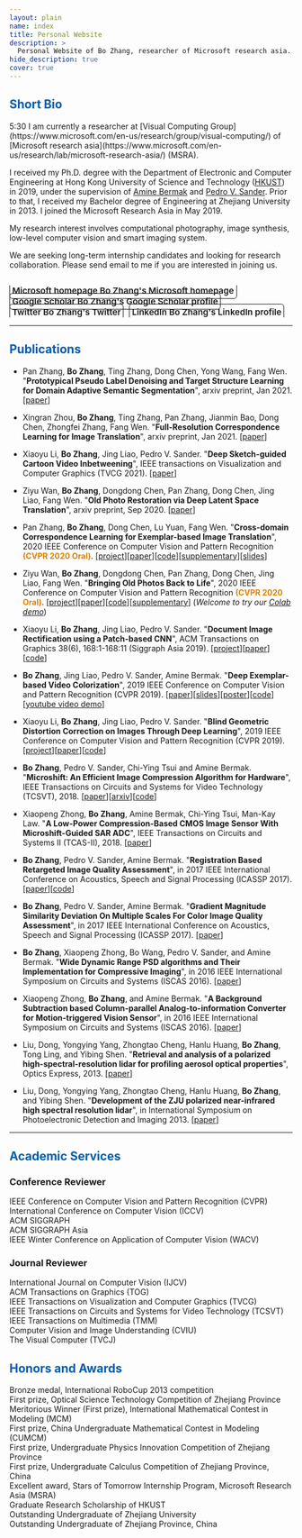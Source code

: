 ```yaml
---
layout: plain 
name: index
title: Personal Website
description: >
  Personal Website of Bo Zhang, researcher of Microsoft research asia.
hide_description: true
cover: true
---
```


<style type="text/css">
	.page-title {
		position: absolute;
		width: 1px;
  		height: 1px;
  		margin: -1px;
  		border: 0;
  		padding: 0;
  		clip: rect(0 0 0 0);
  		overflow: hidden;
	}
</style>

<h2 class="h1" style="color: rgb(1,92,171)" id="about">Short Bio </h2>
5:30
I am currently a researcher at [Visual Computing Group](https://www.microsoft.com/en-us/research/group/visual-computing/) of [Microsoft research asia](https://www.microsoft.com/en-us/research/lab/microsoft-research-asia/) (MSRA).

I received my Ph.D. degree with the Department of Electronic and Computer Engineering at Hong Kong University of Science and Technology ([HKUST](https://hkust.edu.hk/)) in 2019, under the supervision of [Amine Bermak](https://scholar.google.com/citations?user=uiKoUMQAAAAJ&hl=en) and [Pedro V. Sander](https://www.cse.ust.hk/~psander/). Prior to that, I received my Bachelor degree of Engineering at Zhejiang University in 2013. I joined the Microsoft Research Asia in May 2019.

My research interest involves computational photography, image synthesis, low-level computer vision and smart imaging system. 

We are seeking long-term internship candidates and looking for research collaboration. Please send email to me if you are interested in joining us.

<div class="body-social sidebar-social">
  <ul>
    <li> <a href="https://www.microsoft.com/en-us/research/people/zhanbo/" title="Google Scholar" class="no-mark-external" target="_blank"> <span class="icon-link"></span> <span aria-hidden="true">Microsoft homepage </span><span class="sr-only">Bo Zhang's Microsoft homepage</span></a></li>
    <li> <a href="https://scholar.google.com/citations?user=PefHCMUAAAAJ&hl=en" title="Google Scholar" class="no-mark-external" target="_blank"> <span class="icon-googlescholar"></span> <span aria-hidden="true">Google Scholar </span><span class="sr-only">Bo Zhang's Google Scholar profile</span></a></li>
    <li> <a href="https://twitter.com/zhangboknight" title="Twitter" class="no-mark-external" target="_blank"> <span class="icon-twitter"></span> <span aria-hidden="true">Twitter </span><span class="sr-only">Bo Zhang's Twitter</span></a></li>
    <li> <a href="https://www.linkedin.com/in/bo-zhang-8b753792/" title="LinkedIn" class="no-mark-external" target="_blank"> <span class="icon-linkedin2"></span> <span aria-hidden="true">LinkedIn </span><span class="sr-only">Bo Zhang's LinkedIn profile</span></a></li>
  </ul>
</div>

<!-- <h2 class="h1" style="color: rgb(1,92,171)" id="research">Research </h2> -->

<!-- <h3 class="h2">Current Projects</h3>
**projct title**  
*Advisor: Pedro V. Sander

In this project, ... -->


---
<h2 class="h1" style="color: rgb(1,92,171)" id="publications">Publications </h2>

* Pan Zhang, <strong>Bo Zhang</strong>, Ting Zhang, Dong Chen, Yong Wang, Fang Wen. "<strong>Prototypical Pseudo Label Denoising and Target Structure Learning for Domain Adaptive Semantic Segmentation</strong>", arxiv preprint, Jan 2021. [<a href="https://arxiv.org/abs/2101.10979">paper</a>]

* Xingran Zhou, <strong>Bo Zhang</strong>, Ting Zhang, Pan Zhang, Jianmin Bao, Dong Chen, Zhongfei Zhang, Fang Wen. "<strong>Full-Resolution Correspondence Learning for Image Translation</strong>", arxiv preprint, Jan 2021. [<a href="https://arxiv.org/abs/2012.02047">paper</a>]

* Xiaoyu Li, <strong>Bo Zhang</strong>, Jing Liao, Pedro V. Sander. "<strong>Deep Sketch-guided Cartoon Video Inbetweening</strong>", IEEE transactions on Visualization and Computer Graphics (TVCG 2021). [<a href="https://arxiv.org/abs/2008.04149">paper</a>]

* Ziyu Wan, <strong>Bo Zhang</strong>, Dongdong Chen, Pan Zhang, Dong Chen, Jing Liao, Fang Wen. "<strong>Old Photo Restoration via Deep Latent Space Translation</strong>", arxiv preprint, Sep 2020. [<a href="https://arxiv.org/abs/2009.07047">paper</a>]

* Pan Zhang, <strong>Bo Zhang</strong>, Dong Chen, Lu Yuan, Fang Wen. "<strong>Cross-domain Correspondence Learning for Exemplar-based Image Translation</strong>", 2020 IEEE Conference on Computer Vision and Pattern Recognition <b style="color: rgb(220,129,0)">(CVPR 2020 Oral)</b>. [<a href="https://panzhang0212.github.io/CoCosNet/">project</a>][<a href="https://arxiv.org/abs/2004.05571">paper</a>][<a href="https://github.com/microsoft/CoCosNet">code</a>][<a href="https://panzhang0212.github.io/CoCosNet/supplementary.pdf">supplementary</a>][<a href="https://www.dropbox.com/s/g7dezxm2mhw6gqo/CoCosNet%20slides.pptx?dl=0">slides</a>]

* Ziyu Wan, <strong>Bo Zhang</strong>, Dongdong Chen, Pan Zhang, Dong Chen, Jing Liao, Fang Wen. "<strong>Bringing Old Photos Back to Life</strong>", 2020 IEEE Conference on Computer Vision and Pattern Recognition <b style="color: rgb(220,129,0)">(CVPR 2020 Oral)</b>. [<a href="http://raywzy.com/Old_Photo/">project</a>][<a href="https://arxiv.org/abs/2004.09484">paper</a>][<a href="https://github.com/microsoft/Bringing-Old-Photos-Back-to-Life">code</a>][<a href="https://drive.google.com/file/d/10cCTMu06yFHACkFlwkV4DFQ5Aqktueff/view">supplementary</a>] (<i>Welcome to try our <a href="https://colab.research.google.com/drive/1NEm6AsybIiC5TwTU_4DqDkQO0nFRB-uA?usp=sharing">Colab demo</a></i>)

* Xiaoyu Li, <strong>Bo Zhang</strong>, Jing Liao, Pedro V. Sander. "<strong>Document Image Rectification using a Patch-based CNN</strong>", ACM Transactions on Graphics 38(6), 168:1-168:11 (Siggraph Asia 2019). [<a href="https://xiaoyu258.github.io/projects/docproj/">project</a>][<a href="https://arxiv.org/abs/1909.09470">paper</a>][<a href="https://github.com/xiaoyu258/DocProj">code</a>]

* <strong>Bo Zhang</strong>, Jing Liao, Pedro V. Sander, Amine Bermak. "<strong>Deep Exemplar-based Video Colorization</strong>", 2019 IEEE Conference on Computer Vision and Pattern Recognition (CVPR 2019). [<a href="https://arxiv.org/abs/1906.09909">paper</a>][<a href="https://www.microsoft.com/en-us/research/uploads/prod/2020/03/cvpr19_poster_Bo.pptx">slides</a>][<a href="https://www.microsoft.com/en-us/research/uploads/prod/2020/03/cvpr19_poster_Bo.pdf">poster</a>][<a href="https://github.com/zhangmozhe/video-colorization">code</a>][<a href="https://www.youtube.com/watch?v=HXWR5h5vVYI">youtube video demo</a>]

* Xiaoyu Li, <strong>Bo Zhang</strong>, Jing Liao, Pedro V. Sander. "<strong>Blind Geometric Distortion Correction on Images Through Deep Learning</strong>", 2019 IEEE Conference on Computer Vision and Pattern Recognition (CVPR 2019). [<a href="https://xiaoyu258.github.io/projects/geoproj/">project</a>][<a href="http://openaccess.thecvf.com/content_CVPR_2019/papers/Li_Blind_Geometric_Distortion_Correction_on_Images_Through_Deep_Learning_CVPR_2019_paper.pdf">paper</a>][<a href="https://github.com/xiaoyu258/GeoProj">code</a>]

* <strong>Bo Zhang</strong>, Pedro V. Sander, Chi-Ying Tsui and Amine Bermak. "<strong>Microshift: An Efficient Image Compression Algorithm for Hardware</strong>", IEEE Transactions on Circuits and Systems for Video Technology (TCSVT), 2018. [<a href="https://ieeexplore.ieee.org/document/8529272">paper</a>][<a href="https://github.com/zhangmozhe/microshift_compression/blob/master/paper.pdf">arxiv</a>][<a href="https://github.com/zhangmozhe/microshift_compression">code</a>]

* Xiaopeng Zhong, <strong>Bo Zhang</strong>, Amine Bermak, Chi-Ying Tsui, Man-Kay Law. "<strong>A Low-Power Compression-Based CMOS Image Sensor With Microshift-Guided SAR ADC</strong>", IEEE Transactions on Circuits and Systems II (TCAS-II), 2018. [<a href="https://ieeexplore.ieee.org/document/8418781">paper</a>]

* <strong>Bo Zhang</strong>, Pedro V. Sander, Amine Bermak. "<strong>Registration Based Retargeted Image Quality Assessment</strong>", in 2017 IEEE International Conference on Acoustics, Speech and Signal Processing (ICASSP 2017). [<a href="https://ieeexplore.ieee.org/document/7952358">paper</a>][<a href="https://github.com/zhangmozhe/retarget_IQA">code</a>]

* <strong>Bo Zhang</strong>, Pedro V. Sander, Amine Bermak. "<strong>Gradient Magnitude Similarity Deviation On Multiple Scales For Color Image Quality Assessment</strong>", in 2017 IEEE International Conference on Acoustics, Speech and Signal Processing (ICASSP 2017). [<a href="https://ieeexplore.ieee.org/document/7952357">paper</a>]

* <strong>Bo Zhang</strong>, Xiaopeng Zhong, Bo Wang, Pedro V. Sander, and Amine Bermak. "<strong>Wide Dynamic Range PSD algorithms and Their Implementation for Compressive Imaging</strong>", in 2016 IEEE International Symposium on Circuits and Systems (ISCAS 2016). [<a href="https://ieeexplore.ieee.org/document/7539156">paper</a>]

* Xiaopeng Zhong, <strong>Bo Zhang</strong>, and Amine Bermak. "<strong>A Background Subtraction based Column-parallel Analog-to-information Converter for Motion-triggered Vision Sensor</strong>", in 2016 IEEE International Symposium on Circuits and Systems (ISCAS 2016). [<a href="https://ieeexplore.ieee.org/document/7527518/">paper</a>]

* Liu, Dong, Yongying Yang, Zhongtao Cheng, Hanlu Huang, <strong>Bo Zhang</strong>, Tong Ling, and Yibing Shen. "<strong>Retrieval and analysis of a polarized high-spectral-resolution lidar for profiling aerosol optical properties</strong>", Optics Express, 2013. [<a href="https://www.osapublishing.org/DirectPDFAccess/ADB87C05-042E-616B-AD867FEAF8C63B00_253755/oe-21-11-13084.pdf?da=1&amp;id=253755&amp;seq=0&amp;mobile=no">paper</a>]

* Liu, Dong, Yongying Yang, Zhongtao Cheng, Hanlu Huang, <strong>Bo Zhang</strong>, and Yibing Shen. "<strong>Development of the ZJU polarized near-infrared high spectral resolution lidar</strong>", in International Symposium on Photoelectronic Detection and Imaging 2013. [<a href="https://www.spiedigitallibrary.org/conference-proceedings-of-spie/8905/1/Development-of-the-ZJU-polarized-near-infrared-high-spectral-resolution/10.1117/12.2035435.full?SSO=1">paper</a>]
  
---
<h2 class="h1" style="color: rgb(1,92,171)" id="services">Academic Services</h2>

<h3 class="h2">Conference Reviewer</h3>
<p>
<!-- <i><span">Coference Reviewer: </span></i><br/>  -->
IEEE Conference on Computer Vision and Pattern Recognition (CVPR)<br/>
International Conference on Computer Vision (ICCV)<br/>
ACM SIGGRAPH<br/>
ACM SIGGRAPH Asia<br/>
IEEE Winter Conference on Application of Computer Vision (WACV)
</p>
<h3 class="h2">Journal Reviewer</h3>
<p>
<!-- <i><span">Journal Reviewer: </span></i><br/>  -->
International Journal on Computer Vision (IJCV)<br/>
ACM Transactions on Graphics (TOG)<br/>
IEEE Transactions on Visualization and Computer Graphics (TVCG) <br/>
IEEE Transactions on Circuits and Systems for Video Technology (TCSVT)<br/>
IEEE Transactions on Multimedia (TMM)<br/>
Computer Vision and Image Understanding (CVIU)<br/>
The Visual Computer (TVCJ)<br/>
</p>

<h2 class="h1" style="color: rgb(1,92,171)" id="honors">Honors and Awards</h2>
<p>
Bronze medal, International RoboCup 2013 competition<br/>
First prize, Optical Science Technology Competition of Zhejiang Province<br/>
Meritorious Winner (First prize), International Mathematical Contest in Modeling (MCM)<br/>
First prize, China Undergraduate Mathematical Contest in Modeling (CUMCM)<br/>
First prize, Undergraduate Physics Innovation Competition of Zhejiang Province<br/>
First prize, Undergraduate Calculus Competition of Zhejiang Province, China<br/>
Excellent award, Stars of Tomorrow Internship Program, Microsoft Research Asia (MSRA)<br/>
Graduate Research Scholarship of HKUST<br/>
Outstanding Undergraduate of Zhejiang University<br/>
Outstanding Undergraduate of Zhejiang Province, China<br/>
</p>


<style type="text/css">
  .body-social > ul {
    display: inline-block;
    list-style-type: none;
    margin-bottom: 0;
    overflow: hidden;
    padding: 0;
  }

  .body-social > ul > li {
    float: left;
    
    /* padding-left: 5px; */
    padding-right: 10px;
    
    /* display: inline-block; */
  }


  .body-social > ul > li > a {
    display: inline;
    text-align: center;
    font-size: 0.95rem;
    font-weight: 600;
    /*width: 3rem;*/
    /*height: 4rem;*/
    padding: 4px;
    
    /* line-height: 3rem; */
    
    text-decoration: none;
    border-width: 1px;
    border-style: solid;
    border-radius: 5px;
    transition: background-color 250ms, color 250ms, text-decoration-color 250ms, border-color 250ms;
    
    /* border-bottom: none; */
  }

  .body-social > ul > li > a:not(.btn):not(.no-hover) { 
    border-color: var(--accent-color);
  }

  .body-social > ul > li > a:hover {
    color: white;
    background-color: var(--accent-color);
    border-radius: 5px;
    padding: 4px;
    transition: background-color 250ms, color 250ms, text-decoration-color 250ms, border-color 250ms;
  }
</style>
